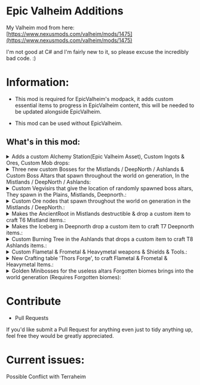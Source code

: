 # Epic Valheim Additions
 My Valheim mod from here: [https://www.nexusmods.com/valheim/mods/1475](https://www.nexusmods.com/valheim/mods/1475)
 
 I'm not good at C# and I'm fairly new to it, so please excuse the incredibly bad code. :)
 
# Information:
* This mod is required for EpicValheim's modpack, it adds custom essential items to progress in EpicValheim content, this will be needed to be updated alongside  EpicValheim. 

* This mod can be used without EpicValheim.

## What's in this mod:


<details><summary>Adds a custom Alchemy Station(Epic Valheim Asset), Custom Ingots & Ores, Custom Mob drops:</summary>
<p>

![](https://i.imgur.com/KEcOmXt.jpg)
![](https://i.imgur.com/ko5tJYm.png)


</p></summary></details>

<details><summary>Three new custom Bosses for the Mistlands / DeepNorth / Ashlands  & Custom Boss Altars that spawn throughout the world on generation, In the Mistlands / DeepNorth / Ashlands:</summary>
<p>

![](https://i.imgur.com/NYGaSOG.jpg)


</p></summary></details>

<details><summary>Custom Vegvisirs that give the location of randomly spawned boss altars, They spawn in the Plains, Mistlands, Deepnorth.:</summary>
<p>

![](https://i.imgur.com/6ueVQgl.jpg)


</p></summary></details>

<details><summary>Custom Ore nodes that spawn throughout the world on generation in the Mistlands / DeepNorth.:</summary>
<p>

![](https://i.imgur.com/qvtd3HY.jpg)


</p></summary></details>

<details><summary>Makes the AncientRoot in Mistlands destructible & drop a custom item to craft T6 Mistland items.:</summary>
<p>

![](https://i.imgur.com/v981Tt5.jpg)


</p></summary></details>

<details><summary>Makes the Iceberg in Deepnorth drop a custom item to craft T7 Deepnorth items.:</summary>
<p>

![](https://i.imgur.com/ydI9b9u.jpg)


</p></summary></details>

<details><summary>Custom Burning Tree in the Ashlands that drops a custom item to craft T8 Ashlands items.:</summary>
<p>

![](https://i.imgur.com/woxob0Z.jpg)


</p></summary></details>

<details><summary>Custom Flametal & Frometal & Heavymetal weapons & Shields & Tools.:</summary>
<p>

![](https://i.imgur.com/DJ5gZh6.png)


</p></summary></details>

<details><summary>New Crafting table 'Thors Forge', to craft Flametal & Frometal & Heavymetal Items.:</summary>
<p>

![](https://i.imgur.com/EnxSrae.jpg)


</p></summary></details>

<details><summary>Golden Minibosses for the useless altars Forgotten biomes brings into the world generation (Requires Forgotten biomes):</summary>
<p>

![](https://i.imgur.com/fZsjBva.png)


</p></summary></details>
 
# Contribute

* Pull Requests

 If you'd like submit a Pull Request for anything even just to tidy anything up, feel free they would be greatly appreciated.


# Current issues:

Possible Conflict with Terraheim
